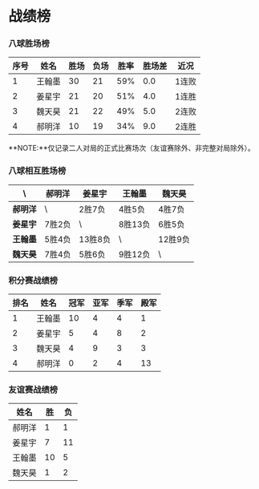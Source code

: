 # 战绩榜

### 八球胜场榜

| 序号 | 姓名   | 胜场 | 负场 | 胜率  | 胜场差 | 近况  |
| ---- | ----- | ---- | ---- | ---- | ----- | ----- |
| 1    | 王翰墨 | 30   | 21   | 59%  | 0.0   | 1连败 |
| 2    | 姜星宇 | 21   | 20   | 51%  | 4.0   | 1连胜 |
| 3    | 魏天昊 | 21   | 22   | 49%  | 5.0   | 2连败 |
| 4    | 郝明洋 | 10   | 19   | 34%  | 9.0   | 2连胜 |

**NOTE:**仅记录二人对局的正式比赛场次（友谊赛除外、非完整对局除外）。

### 八球相互胜场榜

|    **\\**   | 郝明洋 | 姜星宇  | 王翰墨  | 魏天昊  |
| ---------- | ------ | ------  | ------- | ------ |
| **郝明洋** |   \\    | 2胜7负 | 4胜5负   | 4胜7负  |
| **姜星宇** | 7胜2负  |   \\   | 8胜13负  | 6胜5负  |
| **王翰墨** | 5胜4负  | 13胜8负 |   \\    | 12胜9负 |
| **魏天昊** | 7胜4负  | 5胜6负  | 9胜12负 |   \\    |

### 积分赛战绩榜

| 排名 | 姓名   | 冠军 | 亚军 | 季军 | 殿军 |
| ---- | ------ | ---- | --- | --- | --- |
| 1    | 王翰墨 | 10   | 4   | 4   | 1   |
| 2    | 姜星宇 | 5    | 4   | 8   | 2   |
| 3    | 魏天昊 | 4    | 9   | 3   | 3   |
| 4    | 郝明洋 | 0    | 2   | 4   | 13  |

### 友谊赛战绩榜

| 姓名   | 胜   | 负   |
| ----- | ---- | ---- |
| 郝明洋 |  1   |  1   |
| 姜星宇 |  7   |  11  |
| 王翰墨 |  10  |  5   |
| 魏天昊 |  1   |  2   |
